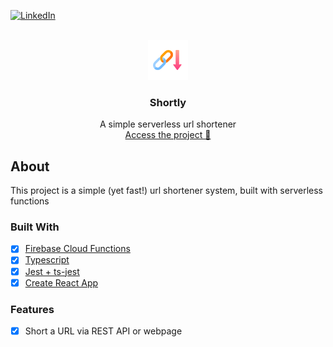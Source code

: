 <div id="top"></div>

[![LinkedIn][linkedin-shield]][linkedin-url]

<!-- PROJECT LOGO -->
<br />
<div align="center">
  <a href="https://github.com/mhbarros/shortly">
    <img src="icons/icon.png" alt="Logo" width="64" height="64">
  </a>

  <h3 align="center">Shortly</h3>

  <p align="center">
    A simple serverless url shortener <br/>
    <a href='https://short.mhbarros.com.br' target='_blank'>Access the project 🔗</a>
  </p>
</div>

<!-- ABOUT THE PROJECT -->

## About

This project is a simple (yet fast!) url shortener system, built with serverless functions

### Built With

- [x] [Firebase Cloud Functions](https://firebase.google.com/docs/functions)
- [x] [Typescript](https://firebase.google.com/docs/functions)
- [x] [Jest + ts-jest](https://jestjs.io/)
- [x] [Create React App](https://create-react-app.dev/)
### Features
- [x] Short a URL via REST API or webpage

[contributors-shield]: https://img.shields.io/github/contributors/othneildrew/Best-README-Template.svg?style=for-the-badge
[contributors-url]: https://github.com/othneildrew/Best-README-Template/graphs/contributors
[forks-shield]: https://img.shields.io/github/forks/othneildrew/Best-README-Template.svg?style=for-the-badge
[forks-url]: https://github.com/othneildrew/Best-README-Template/network/members
[stars-shield]: https://img.shields.io/github/stars/othneildrew/Best-README-Template.svg?style=for-the-badge
[stars-url]: https://github.com/othneildrew/Best-README-Template/stargazers
[issues-shield]: https://img.shields.io/github/issues/othneildrew/Best-README-Template.svg?style=for-the-badge
[issues-url]: https://github.com/othneildrew/Best-README-Template/issues
[license-shield]: https://img.shields.io/github/license/othneildrew/Best-README-Template.svg?style=for-the-badge
[license-url]: https://github.com/othneildrew/Best-README-Template/blob/master/LICENSE.txt
[linkedin-shield]: https://img.shields.io/badge/-LinkedIn-black.svg?style=for-the-badge&logo=linkedin&colorB=555
[linkedin-url]: https://linkedin.com/in/mhbarros
[product-screenshot]: images/screenshot.png
